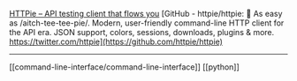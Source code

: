 [HTTPie – API testing client that flows you](https://httpie.io/)
[GitHub - httpie/httpie: 🥧 As easy as /aitch-tee-tee-pie/. Modern, user-friendly command-line HTTP client for the API era. JSON support, colors, sessions, downloads, plugins & more. https://twitter.com/httpie](https://github.com/httpie/httpie)

---
[[command-line-interface/command-line-interface]] [[python]]